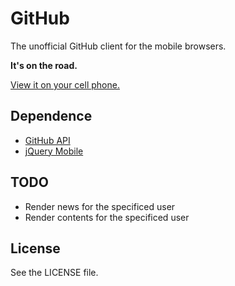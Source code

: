 GitHub
===

The unofficial GitHub client for the mobile browsers.

**It's on the road.**

[View it on your cell phone.](http://fantasyshao.com/GitHub/)

## Dependence

* [GitHub API](https://api.github.com/)
* [jQuery Mobile](http://jquerymobile.com/)

## TODO

* Render news for the specificed user
* Render contents for the specificed user

## License

See the LICENSE file.
